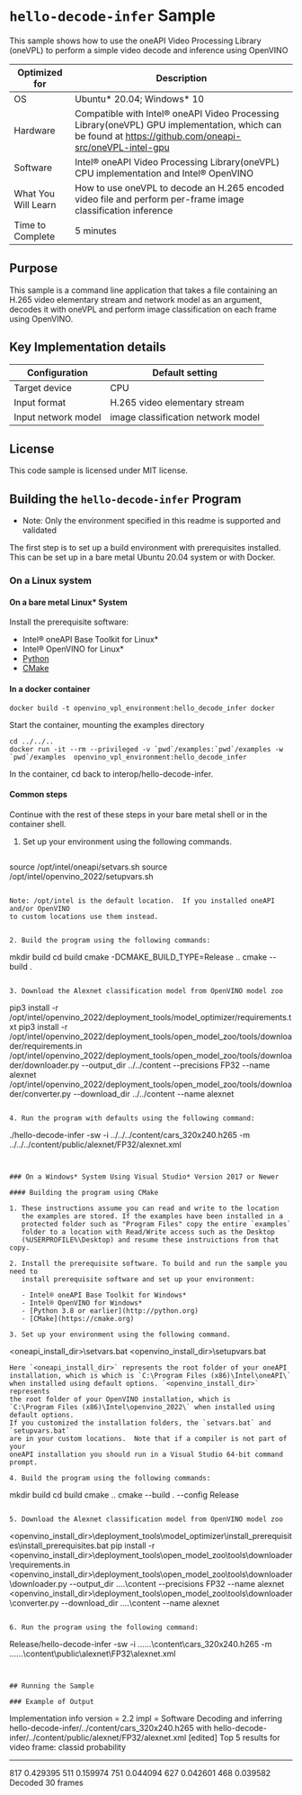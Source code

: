 # `hello-decode-infer` Sample

This sample shows how to use the oneAPI Video Processing Library (oneVPL) to
perform a simple video decode and inference using OpenVINO

| Optimized for    | Description
|----------------- | ----------------------------------------
| OS               | Ubuntu* 20.04; Windows* 10
| Hardware         | Compatible with Intel® oneAPI Video Processing Library(oneVPL) GPU implementation, which can be found at https://github.com/oneapi-src/oneVPL-intel-gpu 
| Software         | Intel® oneAPI Video Processing Library(oneVPL) CPU implementation and Intel® OpenVINO
| What You Will Learn | How to use oneVPL to decode an H.265 encoded video file and perform per-frame image classification inference
| Time to Complete | 5 minutes


## Purpose

This sample is a command line application that takes a file containing an H.265
video elementary stream and network model as an argument, decodes it with oneVPL and perform 
image classification on each frame using OpenVINO.


## Key Implementation details

| Configuration     | Default setting
| ----------------- | ----------------------------------
| Target device     | CPU
| Input format      | H.265 video elementary stream
| Input network model | image classification network model

## License

This code sample is licensed under MIT license.


## Building the `hello-decode-infer` Program

- Note: Only the environment specified in this readme is supported and validated

The first step is to set up a build environment with prerequisites installed.  
This can be set up in a bare metal Ubuntu 20.04 system or with Docker. 

### On a Linux system

#### On a bare metal Linux* System

Install the prerequisite software:

   - Intel® oneAPI Base Toolkit for Linux*
   - Intel® OpenVINO for Linux*
   - [Python](http://python.org)
   - [CMake](https://cmake.org) 

#### In a docker container

```
docker build -t openvino_vpl_environment:hello_decode_infer docker
```

Start the container, mounting the examples directory
```
cd ../../..
docker run -it --rm --privileged -v `pwd`/examples:`pwd`/examples -w `pwd`/examples  openvino_vpl_environment:hello_decode_infer
```
In the container, cd back to interop/hello-decode-infer.  

#### Common steps
Continue with the rest of these steps in your bare metal shell or in the container shell.

1. Set up your environment using the following commands.

   ```
source /opt/intel/oneapi/setvars.sh
source /opt/intel/openvino_2022/setupvars.sh
   ```

Note: /opt/intel is the default location.  If you installed oneAPI and/or OpenVINO
to custom locations use them instead. 
 

2. Build the program using the following commands:

   ```
   mkdir build
   cd build
   cmake -DCMAKE_BUILD_TYPE=Release ..
   cmake --build .
   ```

3. Download the Alexnet classification model from OpenVINO model zoo
```
pip3 install -r /opt/intel/openvino_2022/deployment_tools/model_optimizer/requirements.txt
pip3 install -r /opt/intel/openvino_2022/deployment_tools/open_model_zoo/tools/downloader/requirements.in
/opt/intel/openvino_2022/deployment_tools/open_model_zoo/tools/downloader/downloader.py --output_dir ../../content --precisions FP32 --name alexnet
/opt/intel/openvino_2022/deployment_tools/open_model_zoo/tools/downloader/converter.py --download_dir ../../content --name alexnet
```

4. Run the program with defaults using the following command:

```
./hello-decode-infer -sw -i ../../../content/cars_320x240.h265 -m ../../../content/public/alexnet/FP32/alexnet.xml
```


### On a Windows* System Using Visual Studio* Version 2017 or Newer

#### Building the program using CMake

1. These instructions assume you can read and write to the location 
   the examples are stored. If the examples have been installed in a
   protected folder such as "Program Files" copy the entire `examples`
   folder to a location with Read/Write access such as the Desktop
   (%USERPROFILE%\Desktop) and resume these instruictions from that copy.

2. Install the prerequisite software. To build and run the sample you need to
   install prerequisite software and set up your environment:

   - Intel® oneAPI Base Toolkit for Windows*
   - Intel® OpenVINO for Windows*
   - [Python 3.8 or earlier](http://python.org)
   - [CMake](https://cmake.org)

3. Set up your environment using the following command.
   ```
   <oneapi_install_dir>\setvars.bat
   <openvino_install_dir>\setupvars.bat
   ```
   Here `<oneapi_install_dir>` represents the root folder of your oneAPI
   installation, which is which is `C:\Program Files (x86)\Intel\oneAPI\`
   when installed using default options. `<openvino_install_dir>` represents 
   the root folder of your OpenVINO installation, which is 
   `C:\Program Files (x86)\Intel\openvino_2022\` when installed using default options. 
   If you customized the installation folders, the `setvars.bat` and `setupvars.bat` 
   are in your custom locations.  Note that if a compiler is not part of your 
   oneAPI installation you should run in a Visual Studio 64-bit command prompt.

4. Build the program using the following commands:
   ```
   mkdir build
   cd build
   cmake ..
   cmake --build . --config Release
   ```

5. Download the Alexnet classification model from OpenVINO model zoo
   ```
   <openvino_install_dir>\deployment_tools\model_optimizer\install_prerequisites\install_prerequisites.bat
   pip install -r <openvino_install_dir>\deployment_tools\open_model_zoo\tools\downloader\requirements.in
   <openvino_install_dir>\deployment_tools\open_model_zoo\tools\downloader\downloader.py --output_dir ..\..\content --precisions FP32 --name alexnet
   <openvino_install_dir>\deployment_tools\open_model_zoo\tools\downloader\converter.py --download_dir ..\..\content --name alexnet
   ```

6. Run the program using the following command:
```
Release/hello-decode-infer -sw -i ..\..\..\content\cars_320x240.h265 -m ..\..\..\content\public\alexnet\FP32\alexnet.xml
```


## Running the Sample

### Example of Output

```
Implementation info
      version = 2.2
      impl = Software
Decoding and inferring hello-decode-infer/../content/cars_320x240.h265 with hello-decode-infer/../content/public/alexnet/FP32/alexnet.xml
[edited]
Top 5 results for video frame:
classid probability
------- -----------
817 0.429395
511 0.159974
751 0.044094
627 0.042601
468 0.039582
Decoded 30 frames
```
